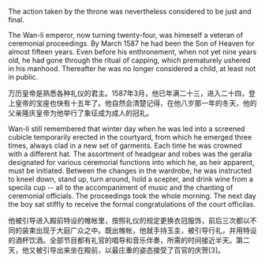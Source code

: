 The action taken by the throne was nevertheless considered to be just and final. 

The Wan-li emperor, now turning twenty-four, was himeself a veteran of ceremonial proceedings. By March 1587 he had been the Son of Heaven for almost fifteen years. Even before his enthronement, when not yet nine years old, he had gone through the ritual of capping, which prematurely ushered in his manhood. Thereafter he was no longer considered a child, at least not in public.

万历皇帝是熟悉各种礼仪的君主。1587年3月，他已年满二十三，进入二十四，登上皇帝的宝座也快有十五年了。他自然会清楚记得，在他八岁那一年的冬天，他的父亲隆庆皇帝为他举行了象征成为成人的冠礼。

Wan-li still remembered that winter day when he was led into a screened cubicle temporarily erected in the courtyard, from which he emerged three times, always clad in a new set of garments. Each time he was crowned with a different hat. The assortment of headgear and robes was the geralia designated for various ceremorial functions into which he, as heir apparent, must be initiated. Between the changes in the wardrobe, he was instructed to kneel down, stand up, turn around, hold a scepter, and drink wine from a specila cup -- all to the accompaniment of music and the chanting of ceremonial officials. The proceedings took the whole morning. The next day the boy sat stiffly to receive the formal congratulations of the court officilas. 

他被引导进入殿前特设的帷帐里，按照礼仪的规定更换衣冠服饰，前后三次都以不同的装束出现于大庭广众之中。既出帷帐，他就手持玉圭，被引导行礼，并用特设的酒杯饮酒。全部节目都有礼官的唱导和音乐伴奏，所需的时间接近半天。第二天，他又被引导出来坐在殿前，以最庄重的姿态接受了百官的庆贺[3]。

